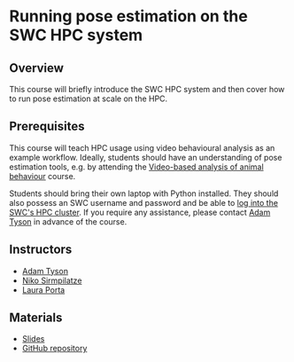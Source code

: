 # Running pose estimation on the SWC HPC system

## Overview
This course will briefly introduce the SWC HPC system and then cover how to run pose estimation at scale on the HPC.

## Prerequisites
This course will teach HPC usage using video behavioural analysis as an example workflow. Ideally, students should have 
an understanding of pose estimation tools, e.g. by attending the [Video-based analysis of animal behaviour](./video-analysis) course.

Students should bring their own laptop with Python installed. They should also possess
an SWC username and password and be able to 
[log into the SWC's HPC cluster](https://wiki.ucl.ac.uk/display/SSC/Logging+into+the+Cluster).
If you require any assistance, please contact
<a href="mailto:adam.tyson@ucl.ac.uk?subject=SWC/GCNU Software Skills">Adam Tyson</a> in advance of the course.

## Instructors
* [Adam Tyson](https://github.com/adamltyson)
* [Niko Sirmpilatze ](https://github.com/niksirbi)
* [Laura Porta](https://github.com/lauraporta)


## Materials
* [Slides](https://neuroinformatics.dev/course-behaviour-hpc)
* [GitHub repository](https://github.com/neuroinformatics-unit/course-behaviour-hpc)
